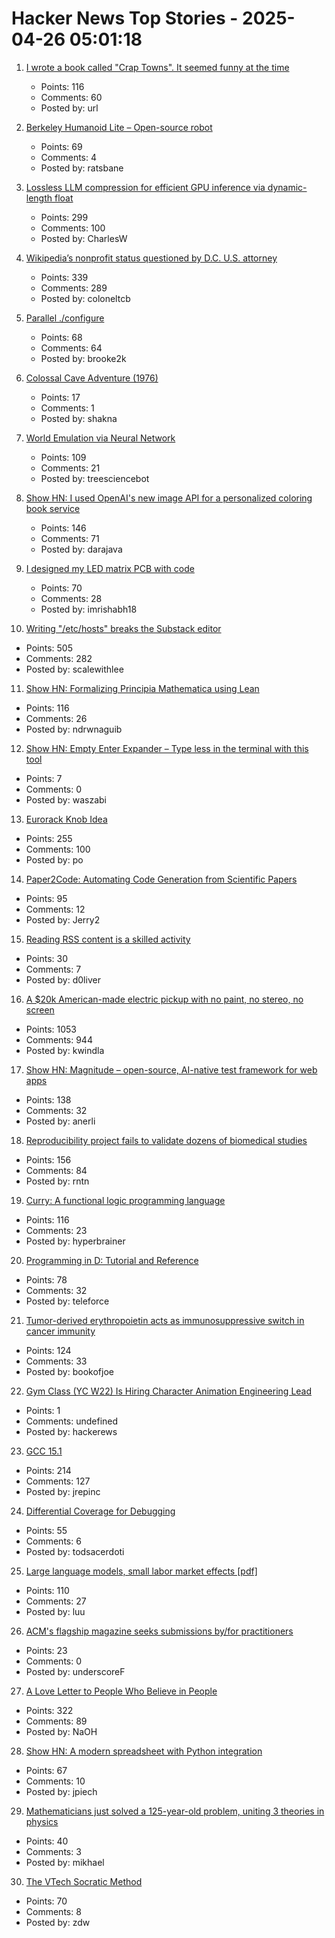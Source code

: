 # Hacker News Top Stories - 2025-04-26 05:01:18

1. [I wrote a book called "Crap Towns". It seemed funny at the time](https://samj.substack.com/p/that-joke-isnt-funny-any-more)
   - Points: 116
   - Comments: 60
   - Posted by: url

2. [Berkeley Humanoid Lite – Open-source robot](https://lite.berkeley-humanoid.org/)
   - Points: 69
   - Comments: 4
   - Posted by: ratsbane

3. [Lossless LLM compression for efficient GPU inference via dynamic-length float](https://arxiv.org/abs/2504.11651)
   - Points: 299
   - Comments: 100
   - Posted by: CharlesW

4. [Wikipedia’s nonprofit status questioned by D.C. U.S. attorney](https://www.washingtonpost.com/technology/2025/04/25/wikipedia-nonprofit-ed-martin-letter/)
   - Points: 339
   - Comments: 289
   - Posted by: coloneltcb

5. [Parallel ./configure](https://tavianator.com/2025/configure.html)
   - Points: 68
   - Comments: 64
   - Posted by: brooke2k

6. [Colossal Cave Adventure (1976)](https://github.com/wh0am1-dev/adventure)
   - Points: 17
   - Comments: 1
   - Posted by: shakna

7. [World Emulation via Neural Network](https://madebyoll.in/posts/world_emulation_via_dnn/)
   - Points: 109
   - Comments: 21
   - Posted by: treesciencebot

8. [Show HN: I used OpenAI's new image API for a personalized coloring book service](https://clevercoloringbook.com/)
   - Points: 146
   - Comments: 71
   - Posted by: darajava

9. [I designed my LED matrix PCB with code](https://docs.tscircuit.com/tutorials/building-led-matrix)
   - Points: 70
   - Comments: 28
   - Posted by: imrishabh18

10. [Writing "/etc/hosts" breaks the Substack editor](https://scalewithlee.substack.com/p/when-etchsts-breaks-your-substack)
   - Points: 505
   - Comments: 282
   - Posted by: scalewithlee

11. [Show HN: Formalizing Principia Mathematica using Lean](https://github.com/ndrwnaguib/principia)
   - Points: 116
   - Comments: 26
   - Posted by: ndrwnaguib

12. [Show HN: Empty Enter Expander – Type less in the terminal with this tool](https://github.com/waszabi/empty-enter-expander)
   - Points: 7
   - Comments: 0
   - Posted by: waszabi

13. [Eurorack Knob Idea](https://mitxela.com/projects/euroknob)
   - Points: 255
   - Comments: 100
   - Posted by: po

14. [Paper2Code: Automating Code Generation from Scientific Papers](https://arxiv.org/abs/2504.17192)
   - Points: 95
   - Comments: 12
   - Posted by: Jerry2

15. [Reading RSS content is a skilled activity](https://www.doliver.org/articles/rss-as-a-skill)
   - Points: 30
   - Comments: 7
   - Posted by: d0liver

16. [A $20k American-made electric pickup with no paint, no stereo, no screen](https://www.theverge.com/electric-cars/655527/slate-electric-truck-price-paint-radio-bezos)
   - Points: 1053
   - Comments: 944
   - Posted by: kwindla

17. [Show HN: Magnitude – open-source, AI-native test framework for web apps](https://github.com/magnitudedev/magnitude)
   - Points: 138
   - Comments: 32
   - Posted by: anerli

18. [Reproducibility project fails to validate dozens of biomedical studies](https://www.nature.com/articles/d41586-025-01266-x)
   - Points: 156
   - Comments: 84
   - Posted by: rntn

19. [Curry: A functional logic programming language](https://curry-lang.org/)
   - Points: 116
   - Comments: 23
   - Posted by: hyperbrainer

20. [Programming in D: Tutorial and Reference](https://ddili.org/ders/d.en/)
   - Points: 78
   - Comments: 32
   - Posted by: teleforce

21. [Tumor-derived erythropoietin acts as immunosuppressive switch in cancer immunity](https://www.science.org/doi/10.1126/science.adr3026)
   - Points: 124
   - Comments: 33
   - Posted by: bookofjoe

22. [Gym Class (YC W22) Is Hiring Character Animation Engineering Lead](https://www.ycombinator.com/companies/gym-class-by-irl-studios/jobs/7UKmLED-gameplay-animation-engineer-staff-principal)
   - Points: 1
   - Comments: undefined
   - Posted by: hackerews

23. [GCC 15.1](https://gcc.gnu.org/gcc-15/)
   - Points: 214
   - Comments: 127
   - Posted by: jrepinc

24. [Differential Coverage for Debugging](https://research.swtch.com/diffcover)
   - Points: 55
   - Comments: 6
   - Posted by: todsacerdoti

25. [Large language models, small labor market effects [pdf]](https://bfi.uchicago.edu/wp-content/uploads/2025/04/BFI_WP_2025-56-1.pdf)
   - Points: 110
   - Comments: 27
   - Posted by: luu

26. [ACM's flagship magazine seeks submissions by/for practitioners](https://cacm.acm.org/practice/call-for-papers-cacm-practice-section/)
   - Points: 23
   - Comments: 0
   - Posted by: underscoreF

27. [A Love Letter to People Who Believe in People](https://www.swiss-miss.com/2025/04/a-love-letter-to-people-who-believe-in-people.html)
   - Points: 322
   - Comments: 89
   - Posted by: NaOH

28. [Show HN: A modern spreadsheet with Python integration](https://citadel5.com/gs-calc.htm)
   - Points: 67
   - Comments: 10
   - Posted by: jpiech

29. [Mathematicians just solved a 125-year-old problem, uniting 3 theories in physics](https://www.scientificamerican.com/article/lofty-math-problem-called-hilberts-sixth-closer-to-being-solved/)
   - Points: 40
   - Comments: 3
   - Posted by: mikhael

30. [The VTech Socratic Method](https://www.leadedsolder.com/2025/04/22/vtech-socrates-pickup.html)
   - Points: 70
   - Comments: 8
   - Posted by: zdw

